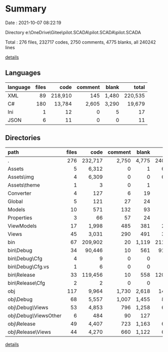 # Summary

Date : 2021-10-07 08:22:19

Directory e:\OneDrive\Gitee\pilot.SCADA\pilot.SCADA\pilot.SCADA

Total : 276 files,  232717 codes, 2750 comments, 4775 blanks, all 240242 lines

[details](details.md)

## Languages
| language | files | code | comment | blank | total |
| :--- | ---: | ---: | ---: | ---: | ---: |
| XML | 89 | 218,910 | 145 | 1,480 | 220,535 |
| C# | 180 | 13,784 | 2,605 | 3,290 | 19,679 |
| Ini | 1 | 12 | 0 | 5 | 17 |
| JSON | 6 | 11 | 0 | 0 | 11 |

## Directories
| path | files | code | comment | blank | total |
| :--- | ---: | ---: | ---: | ---: | ---: |
| . | 276 | 232,717 | 2,750 | 4,775 | 240,242 |
| Assets | 5 | 6,312 | 0 | 1 | 6,313 |
| Assets\img | 4 | 6,309 | 0 | 0 | 6,309 |
| Assets\theme | 1 | 3 | 0 | 1 | 4 |
| Converter | 4 | 127 | 6 | 19 | 152 |
| Global | 5 | 121 | 27 | 24 | 172 |
| Models | 10 | 571 | 132 | 93 | 796 |
| Properties | 3 | 66 | 57 | 24 | 147 |
| ViewModels | 17 | 1,998 | 485 | 381 | 2,864 |
| Views | 45 | 3,031 | 290 | 491 | 3,812 |
| bin | 67 | 209,902 | 20 | 1,119 | 211,041 |
| bin\Debug | 34 | 90,446 | 10 | 561 | 91,017 |
| bin\Debug\Cfg | 4 | 9 | 0 | 0 | 9 |
| bin\Debug\Cfg\.vs | 1 | 6 | 0 | 0 | 6 |
| bin\Release | 33 | 119,456 | 10 | 558 | 120,024 |
| bin\Release\Cfg | 2 | 2 | 0 | 0 | 2 |
| obj | 117 | 9,964 | 1,730 | 2,618 | 14,312 |
| obj\Debug | 68 | 5,557 | 1,007 | 1,455 | 8,019 |
| obj\Debug\Views | 53 | 4,853 | 796 | 1,258 | 6,907 |
| obj\Debug\ViewsOther | 6 | 484 | 90 | 127 | 701 |
| obj\Release | 49 | 4,407 | 723 | 1,163 | 6,293 |
| obj\Release\Views | 44 | 4,270 | 660 | 1,122 | 6,052 |

[details](details.md)